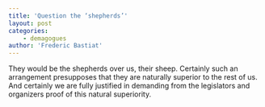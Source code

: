 ```yaml
---
title: 'Question the ‘shepherds’'
layout: post
categories:
    - demagogues
author: 'Frederic Bastiat'
---
```


They would be the shepherds over us, their sheep. Certainly such an arrangement presupposes that they are naturally superior to the rest of us. And certainly we are fully justified in demanding from the legislators and organizers proof of this natural superiority.